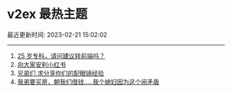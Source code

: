 # v2ex 最热主题

最近更新时间: 2023-02-21 15:02:02

--- 
1. [25 岁专科，请问建议转前端吗？](https://www.v2ex.com/t/917781) 
2. [向大家安利小红书](https://www.v2ex.com/t/917797) 
3. [兄弟们,求分享你们的配眼镜经验](https://www.v2ex.com/t/917805) 
4. [我弟要买房，朝我们借钱.....我个媳妇因为这个闹矛盾](https://www.v2ex.com/t/917858) 
